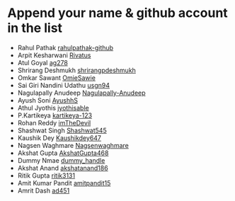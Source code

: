 # Append your name & github account in the list

- Rahul Pathak [rahulpathak-github](https://github.com/rahulpathak-github)
- Arpit Kesharwani [Rivatus](https://github.com/rivatus)
- Atul Goyal [ag278](https://github.com/ag278)
- Shrirang Deshmukh [shrirangpdeshmukh](https://github.com/shrirangpdeshmukh)
- Omkar Sawant [OmieSawie](https://github.com/OmieSawie)
- Sai Giri Nandini Udathu [usgn94](https://github.com/usgn94)
- Nagulapally Anudeep [Nagulapally-Anudeep](https://github.com/Nagulapally-Anudeep)
- Ayush Soni [AyushhS](https://github.com/AyushhS)
- Athul Jyothis [jyothisable](https://github.com/jyothisable)
- P.Kartikeya [kartikeya-123](https://github.com/kartikeya-123)
- Rohan Reddy [imTheDevil](https://github.com/imTheDevil)
- Shashwat Singh [Shashwat545](https://github.com/shashwat545)
- Kaushik Dey [Kaushikdey647](https://github.com/Kaushikdey647)
- Nagsen Waghmare [Nagsenwaghmare](https://github.com/Nagsenwaghmare)
- Akshat Gupta [AkshatGupta468](https://github.com/AkshatGupta468)
- Dummy Nmae [dummy_handle](https://github.com/rahulpathak-github)
- Akshat Anand [akshatanand186](https://github.com/akshatanand186)
- Ritik Gupta [ritik3131](https://github.com/ritik3131)
- Amit Kumar Pandit [amitpandit15](https://github.com/amitpandit15)
- Amrit Dash [ad451](https://github.com/ad451)
